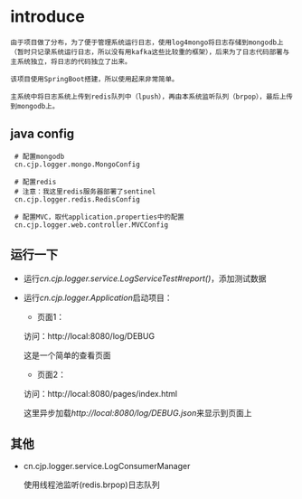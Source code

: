 # introduce
	
	由于项目做了分布，为了便于管理系统运行日志，使用log4mongo将日志存储到mongodb上（暂时只记录系统运行日志，所以没有用kafka这些比较重的框架），后来为了日志代码部署与主系统独立，将日志的代码独立了出来。
	
	该项目使用SpringBoot搭建，所以使用起来非常简单。
	
	主系统中将日志系统上传到redis队列中（lpush），再由本系统监听队列（brpop），最后上传到mongodb上。
	
## java config

```
 # 配置mongodb
 cn.cjp.logger.mongo.MongoConfig

 # 配置redis
 # 注意：我这里redis服务器部署了sentinel
 cn.cjp.logger.redis.RedisConfig

 # 配置MVC，取代application.properties中的配置
 cn.cjp.logger.web.controller.MVCConfig
```

## 运行一下

- 运行*cn.cjp.logger.service.LogServiceTest#report()*，添加测试数据

- 运行*cn.cjp.logger.Application*启动项目：

    - 页面1：

    访问：http://local:8080/log/DEBUG
    
    这是一个简单的查看页面

    - 页面2：

    访问：http://local:8080/pages/index.html
    
    这里异步加载*http://local:8080/log/DEBUG.json*来显示到页面上

## 其他

- cn.cjp.logger.service.LogConsumerManager
    
    使用线程池监听(redis.brpop)日志队列


